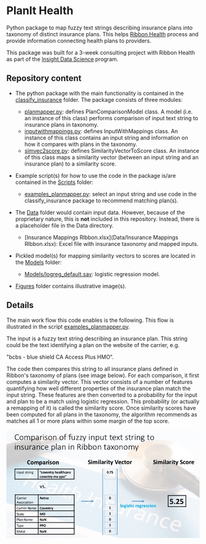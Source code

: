 # PlanIt Health
Python package to map fuzzy text strings describing insurance plans into taxonomy of distinct insurance plans. This helps [Ribbon Health](https://www.ribbonhealth.com/) process and provide information connecting health plans to providers.

This package was built for a 3-week consulting project with Ribbon Health as part of the [Insight Data Science](https://www.insightdatascience.com/) program.

## Repository content

* The python package with the main functionality is contained in the [classify_insurance](classify_insurance) folder. The package consists of three modules:

    * [planmapper.py](classify_insurance/planmapper.py): defines PlanComparisonModel class. A model (i.e. an instance of this class) performs comparison of input text string to insurance plans in taxonomy.
    * [inputwithmappings.py](classify_insurance/inputwithmappings.py): defines InputWithMappings class. An instance of this class contains an input string and information on how it compares with plans in the taxonomy.
    * [simvec2score.py](classify_insurance/simvec2score.py): defines SimilarityVectorToScore class. An instance of this class maps a similarity vector (between an input string and an insurance plan) to a similarity score.


 * Example script(s) for how to use the code in the package is/are contained in the [Scripts](Scripts) folder:
    * [examples_planmapper.py](Scripts/examples_planmapper.py): select an input string and use code in the classify_insurance package to recommend matching plan(s).


* The [Data](Data) folder would contain input data. However, because of the proprietary nature, this is <b>not</b> included in this repository. Instead, there is a placeholder file in the Data directory.

    * [Insurance Mappings RIbbon.xlsx](Data/Insurance Mappings RIbbon.xlsx): Excel file with insurance taxonomy and mapped inputs.


* Pickled model(s) for mapping similarity vectors to scores are located in the [Models](models) folder:
    * [Models/logreg_default.sav](Models/logreg_default.sav): logistic regression model.

* [Figures](Figures) folder contains illustrative image(s).

## Details

The main work flow this code enables is the following. This flow is illustrated in the script [examples_planmapper.py](Scripts/examples_planmapper.py).

The input is a fuzzy text string describing an insurance plan. This string could be the text identifying a plan on the website of the carrier, e.g.

"bcbs - blue shield CA Access Plus HMO".

The code then compares this string to all insurance plans defined in Ribbon's taxonomy of plans (see image below). For each comparison, it first computes a similarity vector. This vector consists of a number of features quantifying how well different properties of the insurance plan match the input string. These features are then converted to a probability for the input and plan to be a match using logistic regression. This probability (or actually a remapping of it) is called the similarity score. Once similarity scores have been computed for all plans in the taxonomy, the algorithm recommends as matches all 1 or more plans within some margin of the top score.

![comparison to similarity vector to score](Figures/sim_vector_score.jpg)
